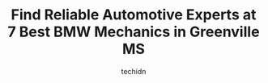 ---
layout: ampstory
image: https://images.unsplash.com/photo-1594420307681-9abf0349f8e2?ixlib=rb-4.0.3&ixid=MnwxMjA3fDB8MHxwaG90by1wYWdlfHx8fGVufDB8fHx8&auto=format&fit=crop&w=640&h=853&q=80
author: techidn
featured: false
description: Entrust your vehicle to the 7 best BMW Mechanic in Greenville MS, USA and experience the difference they can make. With their extensive knowledge, state-of-the-art facilities, and commitment
title: Find Reliable Automotive Experts at 7 Best BMW Mechanics in Greenville MS
cover:
   title: Find Reliable Automotive Experts at 7 Best BMW Mechanics in Greenville MS
   subtitle: Rickpate
   background: https://images.unsplash.com/photo-1594420307681-9abf0349f8e2?ixlib=rb-4.0.3&ixid=MnwxMjA3fDB8MHxwaG90by1wYWdlfHx8fGVufDB8fHx8&auto=format&fit=crop&w=640&h=853&q=80

pages: 
 - layout: thirds
   top: <h1>#1 Advance Auto Parts</h1>
   bottom: "<p>Friendly, knowledgeable, caring team of professionals. Manager Tonya is exceptional. They go the extra mile to meet customer needs.</p>"
   background: https://www.knot35.com/toplist/wp-content/uploads/2023/06/best-bmw-mechanic-1-in-greenville-ms-1685841866.jpeg
   backgroundblur: true
 - layout: thirds
   top: <h1>#2 Grease Monkey</h1>
   bottom: "<p>847 MS-1, Greenville, MS 38701, United States</p>"
   background: https://www.knot35.com/toplist/wp-content/uploads/2023/06/best-bmw-mechanic-2-in-greenville-ms-1685841867.jpeg
   cta:
      link: https://www.knot35.com/toplist/find-reliable-automotive-experts-at-7-best-bmw-mechanics-in-greenville-ms/
      text: Find Reliable Automotive Experts at 7 Best BMW Mechanics in Greenville MS
 - layout: thirds
   top: <h1>#3 Tire Town USA</h1>
   bottom: "<p>2116 US-82 E, Greenville, MS 38703, United States</p>"
   background: https://www.knot35.com/toplist/wp-content/uploads/2023/06/best-bmw-mechanic-3-in-greenville-ms-1685841867.jpeg
   cta:
      link: https://www.knot35.com/toplist/find-reliable-automotive-experts-at-7-best-bmw-mechanics-in-greenville-ms/
      text: Find Reliable Automotive Experts at 7 Best BMW Mechanics in Greenville MS
 - layout: thirds
   top: <h1>#4 Greenville Tire & Service</h1>
   bottom: "<p>1519 US-82 East, Greenville, MS 38703, United States</p>"
   background: https://images.unsplash.com/photo-1549241520-425e3dfc01cb?ixlib=rb-4.0.3&ixid=MnwxMjA3fDB8MHxwaG90by1wYWdlfHx8fGVufDB8fHx8&auto=format&fit=crop&w=640&h=853&q=80
   cta:
      link: https://www.knot35.com/toplist/find-reliable-automotive-experts-at-7-best-bmw-mechanics-in-greenville-ms/
      text: Find Reliable Automotive Experts at 7 Best BMW Mechanics in Greenville MS
 - layout: thirds
   top: <h1>#5 Midas</h1>
   bottom: "<p>2033 US-82, Greenville, MS 38703, United States</p>"
   background: https://images.unsplash.com/photo-1604871000636-074fa5117945?ixlib=rb-4.0.3&ixid=MnwxMjA3fDB8MHxwaG90by1wYWdlfHx8fGVufDB8fHx8&auto=format&fit=crop&w=640&h=853&q=80
   cta:
      link: https://www.knot35.com/toplist/find-reliable-automotive-experts-at-7-best-bmw-mechanics-in-greenville-ms/
      text: Find Reliable Automotive Experts at 7 Best BMW Mechanics in Greenville MS
 - layout: thirds
   top: <h1>#6 Davids Tire & Services Center Inc</h1>
   bottom: "<p>893 S Raceway Rd, Greenville, MS 38703, United States</p>"
   background: https://images.unsplash.com/photo-1597773150796-e5c14ebecbf5?ixlib=rb-4.0.3&ixid=MnwxMjA3fDB8MHxwaG90by1wYWdlfHx8fGVufDB8fHx8&auto=format&fit=crop&w=640&h=853&q=80
   cta:
      link: https://www.knot35.com/toplist/find-reliable-automotive-experts-at-7-best-bmw-mechanics-in-greenville-ms/
      text: Find Reliable Automotive Experts at 7 Best BMW Mechanics in Greenville MS
 - layout: thirds
   top: <h1>#7 Specialized Auto Glass Inc</h1>
   bottom: "<p>2348 Paradise Ln, Greenville, MS 38701, United States</p>"
   background: https://images.unsplash.com/photo-1462556791646-c201b8241a94?ixlib=rb-4.0.3&ixid=MnwxMjA3fDB8MHxwaG90by1wYWdlfHx8fGVufDB8fHx8&auto=format&fit=crop&w=640&h=853&q=80
   cta:
      link: https://www.knot35.com/toplist/find-reliable-automotive-experts-at-7-best-bmw-mechanics-in-greenville-ms/
      text: Find Reliable Automotive Experts at 7 Best BMW Mechanics in Greenville MS
 - layout: thirds
   middle: Continue reading...
   background: https://images.unsplash.com/photo-1509114397022-ed747cca3f65?ixlib=rb-4.0.3&ixid=MnwxMjA3fDB8MHxwaG90by1wYWdlfHx8fGVufDB8fHx8&auto=format&fit=crop&w=640&h=853&q=80
   cta:
      link: https://www.knot35.com/toplist/find-reliable-automotive-experts-at-7-best-bmw-mechanics-in-greenville-ms/
      text: Find Reliable Automotive Experts at 7 Best BMW Mechanics in Greenville MS
      
---